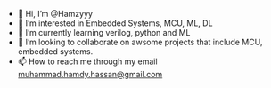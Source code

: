 - 👋 Hi, I’m @Hamzyyy
- 👀 I’m interested in Embedded Systems, MCU, ML, DL
- 🌱 I’m currently learning verilog, python and ML
- 💞️ I’m looking to collaborate on awsome projects that include MCU, embedded systems.
- 📫 How to reach me through my email muhammad.hamdy.hassan@gmail.com

<!---
Hamzyyy/Hamzyyy is a ✨ special ✨ repository because its `README.md` (this file) appears on your GitHub profile.
You can click the Preview link to take a look at your changes.
--->

